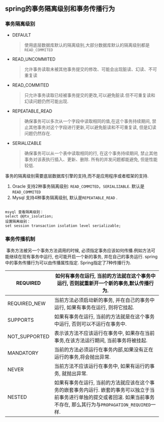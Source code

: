 ##   spring的事务隔离级别和事务传播行为

###  事务隔离级别

- DEFAULT 

  > 使用底层数据库默认的隔离级别,大部分数据库默认的隔离级别都是`READ_COMMITED`

- READ_UNCOMMITED 

  > 允许事务读取未被其他事务提交的修改、可能会出现脏读、幻读、不可重复读

- READ_COMMITED 

  > 只允许事务读取已经被事务提交的更改,可以避免脏读.但不可重复读和幻读问题仍然可能出现. 

- REPEATABLE_READ

  > 确保事务可以多次从一个字段中读取相同的值,在这个事务持续期间, 禁止其他事务对这个字段进行更新,可以避免脏读和不可重复读, 但是幻读问题仍然存在. 

- SERIALIZABLE 

  > 确保事务可以从一个表中读取相同的行, 在这个事务持续期间, 禁止其他事务对该表执行插入、更新、删除. 所有的并发问题都能避免, 但是性能较低. 

 事务的隔离级别需要底层数据库引擎的支持,而不是应用程序或者框架的支持. 

1. Oracle 支持2种事务隔离级别: `READ_COMMITED`，`SERIALIZABLE`. 默认是 `READ_COMMITED`
2. Mysql 支持4种事务隔离级别, 默认是`REPEATABLE_READ` . 

```mysql

msyql 查看隔离级别：
select @@tx_isolation;
设置隔离级别：
set session transaction isolation level serializable;
```



###  事务传播机制

​    事务方法被另一个事务方法调用的时候, 必须指定事务应该如何传播.例如方法可能继续在现有事务中运行, 也可能开启一个新的事务, 并在自己的事务运行. spring中的事务传播行为可以由传播属性指定. Spring指定了7种传播行为. 

 

| REQUIRED      | 如何有事务在运行, 当前的方法就在这个事务中运行, 否则就重新开一个新的事务,默认传播行为. |
| ------------- | ------------------------------------------------------------ |
| REQUIRED_NEW  | 当前方法必须启动新的事务, 并在自己的事务中运行, 如果有事务在运行, 则将它挂起. |
| SUPPORTS      | 如果有事务在运行, 当前的方法就是在这个事务中运行, 否则可以不运行在事务中. |
| NOT_SUPPORTED | 表示该方法不应该运行在事务中, 如果存在当前事务,在该方法运行期间, 当前事务将被挂起. |
| MANDATORY     | 当前的方法必须运行在事务内部,如果没有正在运行的事务,将会抛出异常. |
| NEVER         | 当前方法不应该运行在事务中, 如果有运行的事务, 就抛出异常.    |
| NESTED        | 如果有事务在运行, 当前的方法就应该在这个事务的嵌套事务内运行. 嵌套的事务可以独立于当前事务进行单独的提交或者回滚. 如果当前事务不存在, 那么其行为与`PROPAGATION_REQUIRED`一样. |
